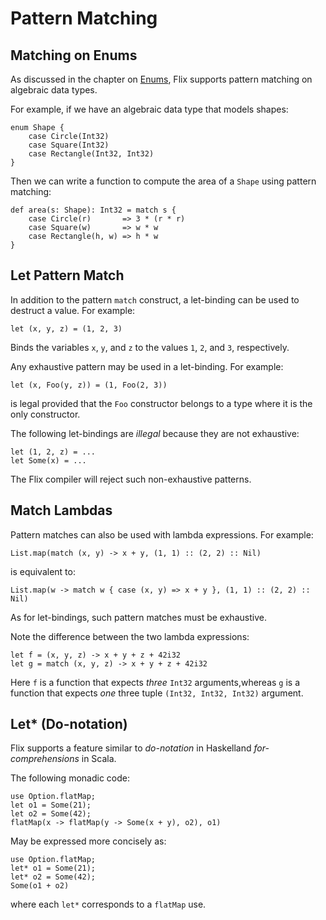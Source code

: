 # Pattern Matching

## Matching on Enums

As discussed in the chapter on [Enums](enums.md), Flix supports pattern matching
on algebraic data types. 

For example, if we have an algebraic data type that models shapes:

```flix
enum Shape {
    case Circle(Int32)
    case Square(Int32)
    case Rectangle(Int32, Int32)
}
```

Then we can write a function to compute the area of a `Shape` using pattern
matching:

```flix
def area(s: Shape): Int32 = match s {
    case Circle(r)       => 3 * (r * r)
    case Square(w)       => w * w
    case Rectangle(h, w) => h * w
}
```


## Let Pattern Match

In addition to the pattern `match` construct, a
let-binding can be used to destruct a value.
For example:

```flix
let (x, y, z) = (1, 2, 3)
```

Binds the variables `x`, `y`, and `z` to the values
`1`, `2`, and `3`, respectively.

Any exhaustive pattern may be used in a let-binding.
For example:

```flix
let (x, Foo(y, z)) = (1, Foo(2, 3))
```

is legal provided that the `Foo` constructor belongs
to a type where it is the only constructor.

The following let-bindings are *illegal* because they
are not exhaustive:

```flix
let (1, 2, z) = ...
let Some(x) = ...
```

The Flix compiler will reject such non-exhaustive
patterns.

## Match Lambdas

Pattern matches can also be used with lambda
expressions.
For example:

```flix
List.map(match (x, y) -> x + y, (1, 1) :: (2, 2) :: Nil)
```

is equivalent to:

```flix
List.map(w -> match w { case (x, y) => x + y }, (1, 1) :: (2, 2) :: Nil)
```

As for let-bindings, such pattern matches must be
exhaustive.

Note the difference between the two lambda expressions:

```flix
let f = (x, y, z) -> x + y + z + 42i32
let g = match (x, y, z) -> x + y + z + 42i32
```

Here `f` is a function that expects *three* `Int32`
arguments,whereas `g` is a function that expects *one*
three tuple `(Int32, Int32, Int32)` argument.

## Let* (Do-notation)

Flix supports a feature similar to *do-notation* in
Haskelland *for-comprehensions* in Scala.

The following monadic code:

```flix
use Option.flatMap;
let o1 = Some(21);
let o2 = Some(42);
flatMap(x -> flatMap(y -> Some(x + y), o2), o1)
```

May be expressed more concisely as:


```flix
use Option.flatMap;
let* o1 = Some(21);
let* o2 = Some(42);
Some(o1 + o2)
```

where each `let*` corresponds to a `flatMap` use.
